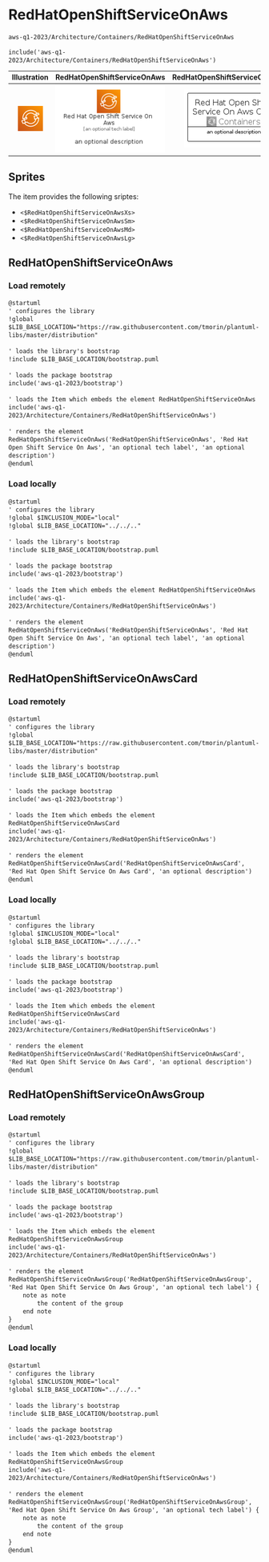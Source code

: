 # RedHatOpenShiftServiceOnAws


```text
aws-q1-2023/Architecture/Containers/RedHatOpenShiftServiceOnAws
```

```text
include('aws-q1-2023/Architecture/Containers/RedHatOpenShiftServiceOnAws')
```



| Illustration | RedHatOpenShiftServiceOnAws | RedHatOpenShiftServiceOnAwsCard | RedHatOpenShiftServiceOnAwsGroup |
| :---: | :---: | :---: | :---: |
| ![illustration for Illustration](../../../aws-q1-2023/Architecture/Containers/RedHatOpenShiftServiceOnAws.png) | ![illustration for RedHatOpenShiftServiceOnAws](../../../aws-q1-2023/Architecture/Containers/RedHatOpenShiftServiceOnAws.Local.png) | ![illustration for RedHatOpenShiftServiceOnAwsCard](../../../aws-q1-2023/Architecture/Containers/RedHatOpenShiftServiceOnAwsCard.Local.png) | ![illustration for RedHatOpenShiftServiceOnAwsGroup](../../../aws-q1-2023/Architecture/Containers/RedHatOpenShiftServiceOnAwsGroup.Local.png) |



## Sprites
The item provides the following sriptes:

- `<$RedHatOpenShiftServiceOnAwsXs>`
- `<$RedHatOpenShiftServiceOnAwsSm>`
- `<$RedHatOpenShiftServiceOnAwsMd>`
- `<$RedHatOpenShiftServiceOnAwsLg>`





## RedHatOpenShiftServiceOnAws

### Load remotely
```plantuml
@startuml
' configures the library
!global $LIB_BASE_LOCATION="https://raw.githubusercontent.com/tmorin/plantuml-libs/master/distribution"

' loads the library's bootstrap
!include $LIB_BASE_LOCATION/bootstrap.puml

' loads the package bootstrap
include('aws-q1-2023/bootstrap')

' loads the Item which embeds the element RedHatOpenShiftServiceOnAws
include('aws-q1-2023/Architecture/Containers/RedHatOpenShiftServiceOnAws')

' renders the element
RedHatOpenShiftServiceOnAws('RedHatOpenShiftServiceOnAws', 'Red Hat Open Shift Service On Aws', 'an optional tech label', 'an optional description')
@enduml
```

### Load locally
```plantuml
@startuml
' configures the library
!global $INCLUSION_MODE="local"
!global $LIB_BASE_LOCATION="../../.."

' loads the library's bootstrap
!include $LIB_BASE_LOCATION/bootstrap.puml

' loads the package bootstrap
include('aws-q1-2023/bootstrap')

' loads the Item which embeds the element RedHatOpenShiftServiceOnAws
include('aws-q1-2023/Architecture/Containers/RedHatOpenShiftServiceOnAws')

' renders the element
RedHatOpenShiftServiceOnAws('RedHatOpenShiftServiceOnAws', 'Red Hat Open Shift Service On Aws', 'an optional tech label', 'an optional description')
@enduml
```

## RedHatOpenShiftServiceOnAwsCard

### Load remotely
```plantuml
@startuml
' configures the library
!global $LIB_BASE_LOCATION="https://raw.githubusercontent.com/tmorin/plantuml-libs/master/distribution"

' loads the library's bootstrap
!include $LIB_BASE_LOCATION/bootstrap.puml

' loads the package bootstrap
include('aws-q1-2023/bootstrap')

' loads the Item which embeds the element RedHatOpenShiftServiceOnAwsCard
include('aws-q1-2023/Architecture/Containers/RedHatOpenShiftServiceOnAws')

' renders the element
RedHatOpenShiftServiceOnAwsCard('RedHatOpenShiftServiceOnAwsCard', 'Red Hat Open Shift Service On Aws Card', 'an optional description')
@enduml
```

### Load locally
```plantuml
@startuml
' configures the library
!global $INCLUSION_MODE="local"
!global $LIB_BASE_LOCATION="../../.."

' loads the library's bootstrap
!include $LIB_BASE_LOCATION/bootstrap.puml

' loads the package bootstrap
include('aws-q1-2023/bootstrap')

' loads the Item which embeds the element RedHatOpenShiftServiceOnAwsCard
include('aws-q1-2023/Architecture/Containers/RedHatOpenShiftServiceOnAws')

' renders the element
RedHatOpenShiftServiceOnAwsCard('RedHatOpenShiftServiceOnAwsCard', 'Red Hat Open Shift Service On Aws Card', 'an optional description')
@enduml
```

## RedHatOpenShiftServiceOnAwsGroup

### Load remotely
```plantuml
@startuml
' configures the library
!global $LIB_BASE_LOCATION="https://raw.githubusercontent.com/tmorin/plantuml-libs/master/distribution"

' loads the library's bootstrap
!include $LIB_BASE_LOCATION/bootstrap.puml

' loads the package bootstrap
include('aws-q1-2023/bootstrap')

' loads the Item which embeds the element RedHatOpenShiftServiceOnAwsGroup
include('aws-q1-2023/Architecture/Containers/RedHatOpenShiftServiceOnAws')

' renders the element
RedHatOpenShiftServiceOnAwsGroup('RedHatOpenShiftServiceOnAwsGroup', 'Red Hat Open Shift Service On Aws Group', 'an optional tech label') {
    note as note
        the content of the group
    end note
}
@enduml
```

### Load locally
```plantuml
@startuml
' configures the library
!global $INCLUSION_MODE="local"
!global $LIB_BASE_LOCATION="../../.."

' loads the library's bootstrap
!include $LIB_BASE_LOCATION/bootstrap.puml

' loads the package bootstrap
include('aws-q1-2023/bootstrap')

' loads the Item which embeds the element RedHatOpenShiftServiceOnAwsGroup
include('aws-q1-2023/Architecture/Containers/RedHatOpenShiftServiceOnAws')

' renders the element
RedHatOpenShiftServiceOnAwsGroup('RedHatOpenShiftServiceOnAwsGroup', 'Red Hat Open Shift Service On Aws Group', 'an optional tech label') {
    note as note
        the content of the group
    end note
}
@enduml
```

